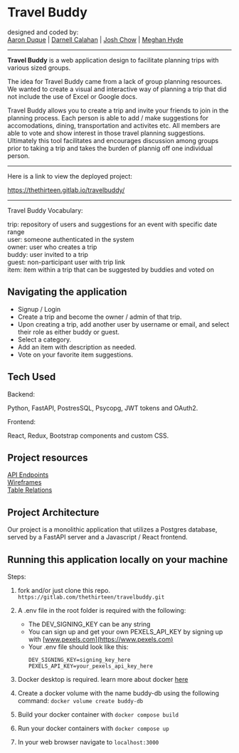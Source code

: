 # Travel Buddy

designed and coded by:  
[Aaron Duque](https://gitlab.com/Odinitegit) | [Darnell Calahan](https://gitlab.com/darnellcalahan15) | [Josh Chow](https://gitlab.com/thejoshchow) | [Meghan Hyde](https://gitlab.com/Meghan.Hyde)
___

__Travel Buddy__ is a web application design to facilitate planning trips with various sized groups.

The idea for Travel Buddy came from a lack of group planning resources. We wanted to create a visual and interactive way of planning a trip that did not include the use of Excel or Google docs.

Travel Buddy allows you to create a trip and invite your friends to join in the planning process. Each person is able to add / make suggestions for accomodations, dining, transportation and activites etc. All members are able to vote and show interest in those travel planning suggestions. Ultimately this tool facilitates and encourages discussion among groups prior to taking a trip and takes the burden of plannig off one individual person.

___
Here is a link to view the deployed project:

https://thethirteen.gitlab.io/travelbuddy/
___
Travel Buddy Vocabulary:

trip: repository of users and suggestions for an event with specific date range  
user: someone authenticated in the system  
owner: user who creates a trip  
buddy: user invited to a trip  
guest: non-participant user with trip link  
item: item within a trip that can be suggested by buddies and voted on  

## Navigating the application

- Signup / Login
- Create a trip and become the owner / admin of that trip.
- Upon creating a trip, add another user by username or email, and select their role as either buddy or guest.
- Select a category.
- Add an item with description as needed.
- Vote on your favorite item suggestions.

## Tech Used

Backend:

Python, FastAPI, PostresSQL, Psycopg, JWT tokens and OAuth2.

Frontend:

React, Redux, Bootstrap components and custom CSS.

## Project resources
[API Endpoints](./docs/apiendpoints.md)  
[Wireframes](./docs/wireframe.md)  
[Table Relations](./docs/table-relations.png)

## Project Architecture

Our project is a monolithic application that utilizes a Postgres database, served by a FastAPI server and a Javascript / React frontend.


## Running this application locally on your machine

Steps:
1. fork and/or just clone this repo. `https://gitlab.com/thethirteen/travelbuddy.git`
2. A .env file in the root folder is required with the following:

      - The DEV_SIGNING_KEY can be any string
      - You can sign up and get your own PEXELS_API_KEY by signing up with [www.pexels.com](https://www.pexels.com)
      - Your .env file should look like this:
        ```
        DEV_SIGNING_KEY=signing_key_here
        PEXELS_API_KEY=your_pexels_api_key_here
        ```
3. Docker desktop is required. learn more about docker [here](https://www.docker.com/)
4. Create a docker volume with the name buddy-db using the following command: `docker volume create buddy-db`
5. Build your docker container with `docker compose build`
6. Run your docker containers with `docker compose up`
7. In your web browser navigate to `localhost:3000`


